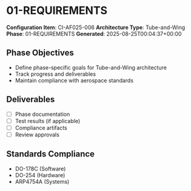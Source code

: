# 01-REQUIREMENTS

**Configuration Item**: CI-AF025-006
**Architecture Type**: Tube-and-Wing
**Phase**: 01-REQUIREMENTS
**Generated**: 2025-08-25T00:04:37+00:00

## Phase Objectives
- Define phase-specific goals for Tube-and-Wing architecture
- Track progress and deliverables
- Maintain compliance with aerospace standards

## Deliverables
- [ ] Phase documentation
- [ ] Test results (if applicable)
- [ ] Compliance artifacts
- [ ] Review approvals

## Standards Compliance
- DO-178C (Software)
- DO-254 (Hardware)
- ARP4754A (Systems)
